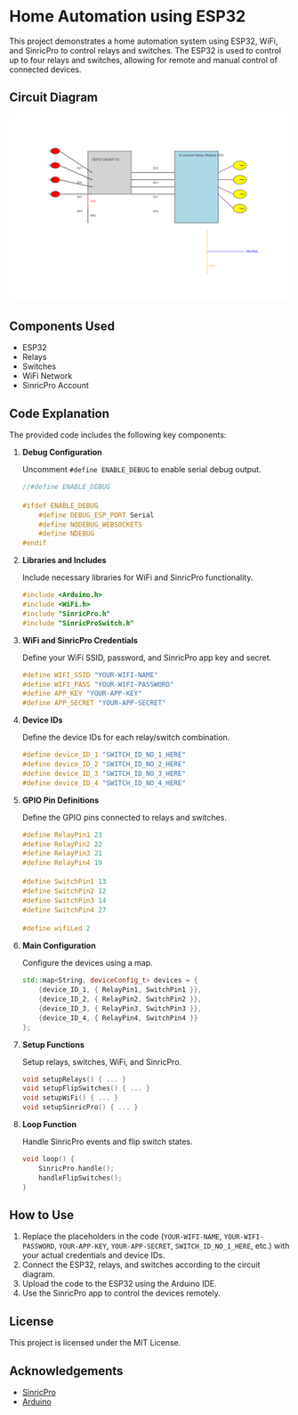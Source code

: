# Home Automation using ESP32

This project demonstrates a home automation system using ESP32, WiFi, and SinricPro to control relays and switches. The ESP32 is used to control up to four relays and switches, allowing for remote and manual control of connected devices.

## Circuit Diagram

![Circuit Diagram](esp32_relay_circuit.png)

## Components Used

- ESP32
- Relays
- Switches
- WiFi Network
- SinricPro Account

## Code Explanation

The provided code includes the following key components:

1. **Debug Configuration**

   Uncomment `#define ENABLE_DEBUG` to enable serial debug output.

   ```cpp
   //#define ENABLE_DEBUG

   #ifdef ENABLE_DEBUG
       #define DEBUG_ESP_PORT Serial
       #define NODEBUG_WEBSOCKETS
       #define NDEBUG
   #endif
   ```

2. **Libraries and Includes**

   Include necessary libraries for WiFi and SinricPro functionality.

   ```cpp
   #include <Arduino.h>
   #include <WiFi.h>
   #include "SinricPro.h"
   #include "SinricProSwitch.h"
   ```

3. **WiFi and SinricPro Credentials**

   Define your WiFi SSID, password, and SinricPro app key and secret.

   ```cpp
   #define WIFI_SSID "YOUR-WIFI-NAME"
   #define WIFI_PASS "YOUR-WIFI-PASSWORD"
   #define APP_KEY "YOUR-APP-KEY"
   #define APP_SECRET "YOUR-APP-SECRET"
   ```

4. **Device IDs**

   Define the device IDs for each relay/switch combination.

   ```cpp
   #define device_ID_1 "SWITCH_ID_NO_1_HERE"
   #define device_ID_2 "SWITCH_ID_NO_2_HERE"
   #define device_ID_3 "SWITCH_ID_NO_3_HERE"
   #define device_ID_4 "SWITCH_ID_NO_4_HERE"
   ```

5. **GPIO Pin Definitions**

   Define the GPIO pins connected to relays and switches.

   ```cpp
   #define RelayPin1 23
   #define RelayPin2 22
   #define RelayPin3 21
   #define RelayPin4 19

   #define SwitchPin1 13
   #define SwitchPin2 12
   #define SwitchPin3 14
   #define SwitchPin4 27

   #define wifiLed 2
   ```

6. **Main Configuration**

   Configure the devices using a map.

   ```cpp
   std::map<String, deviceConfig_t> devices = {
       {device_ID_1, { RelayPin1, SwitchPin1 }},
       {device_ID_2, { RelayPin2, SwitchPin2 }},
       {device_ID_3, { RelayPin3, SwitchPin3 }},
       {device_ID_4, { RelayPin4, SwitchPin4 }}     
   };
   ```

7. **Setup Functions**

   Setup relays, switches, WiFi, and SinricPro.

   ```cpp
   void setupRelays() { ... }
   void setupFlipSwitches() { ... }
   void setupWiFi() { ... }
   void setupSinricPro() { ... }
   ```

8. **Loop Function**

   Handle SinricPro events and flip switch states.

   ```cpp
   void loop() {
       SinricPro.handle();
       handleFlipSwitches();
   }
   ```

## How to Use

1. Replace the placeholders in the code (`YOUR-WIFI-NAME`, `YOUR-WIFI-PASSWORD`, `YOUR-APP-KEY`, `YOUR-APP-SECRET`, `SWITCH_ID_NO_1_HERE`, etc.) with your actual credentials and device IDs.
2. Connect the ESP32, relays, and switches according to the circuit diagram.
3. Upload the code to the ESP32 using the Arduino IDE.
4. Use the SinricPro app to control the devices remotely.

## License

This project is licensed under the MIT License.

## Acknowledgements

- [SinricPro](https://sinric.pro/)
- [Arduino](https://www.arduino.cc/)

